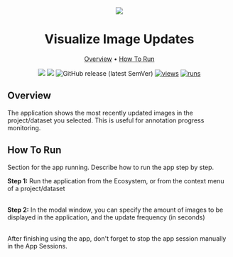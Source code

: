 <div align="center" markdown>

<img src="https://github.com/supervisely-ecosystem/visualize-recent-images/assets/115161827/4306268d-c99e-4884-b190-8760f4982761"/>

# Visualize Image Updates

<p align="center">
  <a href="#Overview">Overview</a> •
  <a href="#How-To-Run">How To Run</a>
</p>

[![](https://img.shields.io/badge/supervisely-ecosystem-brightgreen)](https://ecosystem.supervise.ly/apps/supervisely-ecosystem/visualize-recent-images)
[![](https://img.shields.io/badge/slack-chat-green.svg?logo=slack)](https://supervise.ly/slack)
![GitHub release (latest SemVer)](https://img.shields.io/github/v/release/supervisely-ecosystem/visualize-recent-images)
[![views](https://app.supervise.ly/img/badges/views/supervisely-ecosystem/visualize-recent-images.png)](https://supervise.ly)
[![runs](https://app.supervise.ly/img/badges/runs/supervisely-ecosystem/visualize-recent-images.png)](https://supervise.ly)

</div>

## Overview

The application shows the most recently updated images in the project/dataset you selected. This is useful for annotation progress monitoring.

## How To Run

Section for the app running. Describe how to run the app step by step.

**Step 1:** Run the application from the Ecosystem, or from the context menu of a project/dataset<br><br>

**Step 2:** In the modal window, you can specify the amount of images to be displayed in the application, and the update frequency (in seconds)<br><br>

<!-- use pictures or gifs to make it clear
<img src="placeholder for screenshot"/><br><br> -->

After finishing using the app, don't forget to stop the app session manually in the App Sessions.
